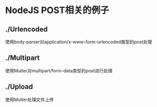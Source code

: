 # NodeJS POST相关的例子
## ./Urlencoded

使用body-parser对application/x-www-form-urlencoded类型的post处理
## ./Multipart

使用Multer对multipart/form-data类型的post进行处理

## ./Upload

使用Multer处理文件上传

